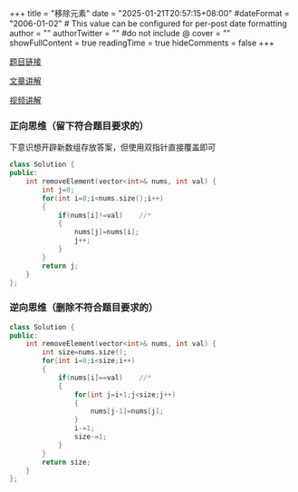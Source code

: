 +++
title = "移除元素"
date = "2025-01-21T20:57:15+08:00"
#dateFormat = "2006-01-02" # This value can be configured for per-post date formatting
author = ""
authorTwitter = "" #do not include @
cover = ""
showFullContent = true
readingTime = true
hideComments = false
+++

[题目链接](https://leetcode.cn/problems/remove-element/)

[文章讲解](https://programmercarl.com/0027.%E7%A7%BB%E9%99%A4%E5%85%83%E7%B4%A0.html)

[视频讲解](https://www.bilibili.com/video/BV12A4y1Z7LP)

### 正向思维（留下符合题目要求的）

下意识想开辟新数组存放答案，但使用双指针直接覆盖即可

```cpp
class Solution {
public:
    int removeElement(vector<int>& nums, int val) {
        int j=0;
        for(int i=0;i<nums.size();i++)
        {
            if(nums[i]!=val)    //*
            {
                nums[j]=nums[i];
                j++;
            }
        }
        return j;
    }
};
```

### 逆向思维（删除不符合题目要求的）

```cpp
class Solution {
public:
    int removeElement(vector<int>& nums, int val) {
        int size=nums.size();
        for(int i=0;i<size;i++)
        {
            if(nums[i]==val)    //*
            {
                for(int j=i+1;j<size;j++)
                {
                    nums[j-1]=nums[j];
                }
                i-=1;
                size-=1;
            }
        }
        return size;
    }
};
```
